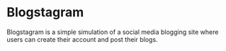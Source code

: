 # Blogstagram
Blogstagram is a simple simulation of a social media blogging site where users can create their account and post their blogs.
